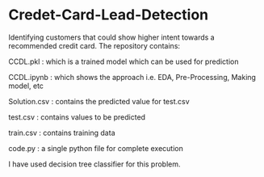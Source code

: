 # Credet-Card-Lead-Detection
Identifying customers that could show higher intent towards a recommended credit card. The repository contains:

  CCDL.pkl : which is a trained model which can be used for prediction
  
  CCDL.ipynb : which shows the approach i.e. EDA, Pre-Processing, Making model, etc 
  
  Solution.csv : contains the predicted value for test.csv
  
  test.csv : contains values to be predicted
  
  train.csv : contains training data
  
  code.py : a single python file for complete execution
  

I have used decision tree classifier for this problem.
